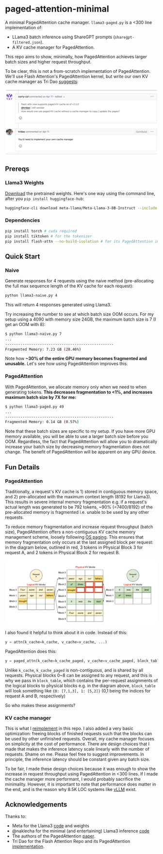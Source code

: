 # paged-attention-minimal

A minimal PagedAttention cache manager. `llama3-paged.py` is a <300 line implementation of:
* LLama3 batch inference using ShareGPT prompts (`sharegpt-filtered.json`).
* A KV cache manager for PagedAttention.

This repo aims to show, minimally, 
how PagedAttention achieves larger batch sizes and higher request throughput.

To be clear, this is not a from-scratch implementation of PagedAttention. We'll use Flash Attention's 
PagedAttention kernel, but write our own KV cache manager as 
Tri Dao [suggests](https://github.com/Dao-AILab/flash-attention/issues/660):

![the-primer](assets/the-primer.png)

## Prereqs

### Llama3 Weights

[Download](https://github.com/meta-llama/llama3?tab=readme-ov-file#download)
the pretrained weights. Here's one way using the command line, after you `pip install huggingface-hub`:

```bash
huggingface-cli download meta-llama/Meta-Llama-3-8B-Instruct --include "original/*" --local-dir Meta-Llama-3-8B-Instruct --token {YOUR_HF_TOKEN}
```

### Dependencies

```bash
pip install torch # cuda required
pip install tiktoken # for the tokenizer
pip install flash-attn --no-build-isolation # for its PagedAttention implementation
```

## Quick Start

### Naive

Generate responses for 4 requests using the naive method
(pre-allocating the full max sequence length of the KV cache for each request):
```bash
python llama3-naive.py 4
```
This will return 4 responses generated using Llama3.

Try increasing the number to see at which batch size OOM occurs. For my setup using a 4090 with memory size 24GB, 
the maximum batch size is 7 (I get an OOM with 8):
```bash
$ python llama3-naive.py 7
...
--------------------------------------------------
Fragmented Memory: 7.23 GB (28.46%)
```
Note how **~30% of the entire GPU memory becomes fragmented and unusable.**
Let's see how using PagedAttention improves this.

### PagedAttention

With PagedAttention, we allocate memory only when we need to when generating tokens. 
**This decreases fragmentation to <1%, and increases maximum batch size by 7X for me:**
```bash
$ python llama3-paged.py 49
...
--------------------------------------------------
Fragmented Memory: 0.14 GB (0.57%)
```

Note that these batch sizes are specific to my setup. If you have more GPU memory available, 
you will be able to use a larger batch size before you OOM.
Regardless, the fact that PagedAttention will allow you to dramatically increase your batch size 
by decreasing memory fragmentation does not change. 
The benefit of PagedAttention will be apparent on any GPU device.

## Fun Details

### PagedAttention

Traditionally, a request's KV cache is 1) stored in contiguous memory space, and 2) pre-allocated with the maximum 
context length (8192 for Llama3). This results in severe internal memory fragmentation e.g. if a request's actual length
was generated to be 792 tokens, ~90% (=7400/8192) of the pre-allocated memory is fragmented i.e. unable to be used by 
any other requests. 

To reduce memory fragmentation and increase request throughput (batch size), PagedAttention offers a non-contiguous 
KV cache memory management scheme, loosely following [OS paging](https://en.wikipedia.org/wiki/Memory_paging). 
This ensures that memory fragmentation only occurs at the last assigned block per request: in the diagram below, 
outlined in red, 3 tokens in Physical Block 3 for request A, and 2 tokens in Physical Block 2 for request B.

![paged-attention](/assets/pagedattention.png)

I also found it helpful to think about it in code. Instead of this:
```python
y = attn(k_cache=k_cache, v_cache=v_cache, ...)
```
PagedAttention does this:
```python
y = paged_attn(k_cache=k_cache_paged, v_cache=v_cache_paged, block_table=block_table, ...)
```
Unlike `k_cache`, `k_cache_paged` is non-contiguous, and is shared by all requests. Physical blocks 0~8 can be 
assigned to any request, and this is why we pass in `block_table`, which contains the per-request assignments of the 
logical blocks to physical blocks e.g. in the diagram above, `block_table` will look something like 
`{0: [7,1,3], 1: [5,2]}` (0,1 being the indices for request A and B, respectively)

So who makes these assignments?

### KV cache manager

This is what I [reimplement](https://github.com/tspeterkim/paged-attention-minimal/blob/main/llama3-paged.py#L134-L224)
in this repo. I also added a very basic optimization: freeing blocks of finished requests such that the blocks can be 
used by other unfinished requests. Overall, my cache manager focuses on simplicity at the cost of performance.
There are design choices that I made that makes the inference latency scale linearly with the number of requests. 
Shame on me. Please feel free to suggest improvements. In principle, the inference latency should be constant given any
batch size.

To be fair, I made these design choices because it was enough to show the increase in request throughput 
using PagedAttention in <300 lines. If I made the cache manager more performant, I would probably sacrifice the 
minimality. However, it is important to note that performance does matter in the end, and is the reason why 8.5K LOC 
systems like [vLLM](https://github.com/vllm-project/vllm) exist.

## Acknowledgements

Thanks to:
* Meta for the Llama3 [code](https://github.com/meta-llama/llama3) and weights
* @naklecha for the minimal (and entertaining) Llama3 inference [code](https://github.com/naklecha/llama3-from-scratch)
* The authors of the PagedAttention [paper](https://arxiv.org/pdf/2309.06180).
* Tri Dao for the Flash Attention Repo and its PagedAttention [implementation](https://github.com/Dao-AILab/flash-attention).
